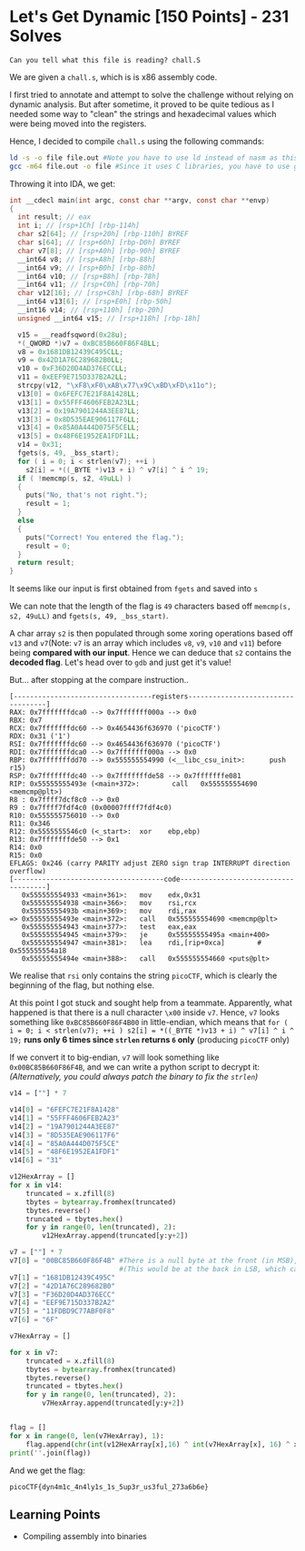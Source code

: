 # Let's Get Dynamic [150 Points] - 231 Solves

```
Can you tell what this file is reading? chall.S
```

We are given a `chall.s`, which is is x86 assembly code.

I first tried to annotate and attempt to solve the challenge without relying on dynamic analysis. But after sometime, it proved to be quite tedious as I needed some way to "clean" the strings and hexadecimal values which were being moved into the registers.

Hence, I decided to compile `chall.s` using the following commands:

```bash
ld -s -o file file.out #Note you have to use ld instead of nasm as this is AT&T syntax, not intel
gcc -m64 file.out -o file #Since it uses C libraries, you have to use gcc to link it
```

Throwing it into IDA, we get:

```c
int __cdecl main(int argc, const char **argv, const char **envp)
{
  int result; // eax
  int i; // [rsp+1Ch] [rbp-114h]
  char s2[64]; // [rsp+20h] [rbp-110h] BYREF
  char s[64]; // [rsp+60h] [rbp-D0h] BYREF
  char v7[8]; // [rsp+A0h] [rbp-90h] BYREF
  __int64 v8; // [rsp+A8h] [rbp-88h]
  __int64 v9; // [rsp+B0h] [rbp-80h]
  __int64 v10; // [rsp+B8h] [rbp-78h]
  __int64 v11; // [rsp+C0h] [rbp-70h]
  char v12[16]; // [rsp+C8h] [rbp-68h] BYREF
  __int64 v13[6]; // [rsp+E0h] [rbp-50h]
  __int16 v14; // [rsp+110h] [rbp-20h]
  unsigned __int64 v15; // [rsp+118h] [rbp-18h]

  v15 = __readfsqword(0x28u);
  *(_QWORD *)v7 = 0xBC85B660F86F4BLL;
  v8 = 0x1681DB12439C495CLL;
  v9 = 0x42D1A76C289682B0LL;
  v10 = 0xF36D20D4AD376ECCLL;
  v11 = 0xEEF9E715D337B2A2LL;
  strcpy(v12, "\xF8\xF0\xAB\x77\x9C\xBD\xFD\x11o");
  v13[0] = 0x6FEFC7E21F8A1428LL;
  v13[1] = 0x55FFF4606FEB2A23LL;
  v13[2] = 0x19A7901244A3EE87LL;
  v13[3] = 0x8D535EAE906117F6LL;
  v13[4] = 0x85A0A444D075F5CELL;
  v13[5] = 0x48F6E1952EA1FDF1LL;
  v14 = 0x31;
  fgets(s, 49, _bss_start);
  for ( i = 0; i < strlen(v7); ++i )
    s2[i] = *((_BYTE *)v13 + i) ^ v7[i] ^ i ^ 19;
  if ( !memcmp(s, s2, 49uLL) )
  {
    puts("No, that's not right.");
    result = 1;
  }
  else
  {
    puts("Correct! You entered the flag.");
    result = 0;
  }
  return result;
}
```

It seems like our input is first obtained from `fgets` and saved into `s`

We can note that the length of the flag is `49` characters based off `memcmp(s, s2, 49uLL)` and `fgets(s, 49, _bss_start)`.

A char array `s2` is then populated through some xoring operations based off `v13` and `v7`(Note: `v7` is an array which includes `v8`, `v9`, `v10` and `v11`) before being **compared with our input**. Hence we can deduce that `s2` contains the **decoded flag**. Let's head over to `gdb` and just get it's value!

But... after stopping at the compare instruction..

```assembly
[----------------------------------registers-----------------------------------]
RAX: 0x7fffffffdca0 --> 0x7fffffff000a --> 0x0
RBX: 0x7
RCX: 0x7fffffffdc60 --> 0x4654436f636970 ('picoCTF')
RDX: 0x31 ('1')
RSI: 0x7fffffffdc60 --> 0x4654436f636970 ('picoCTF')
RDI: 0x7fffffffdca0 --> 0x7fffffff000a --> 0x0
RBP: 0x7fffffffdd70 --> 0x555555554990 (<__libc_csu_init>:      push   r15)
RSP: 0x7fffffffdc40 --> 0x7fffffffde58 --> 0x7fffffffe081 
RIP: 0x55555555493e (<main+372>:        call   0x555555554690 <memcmp@plt>)
R8 : 0x7ffff7dcf8c0 --> 0x0
R9 : 0x7ffff7fdf4c0 (0x00007ffff7fdf4c0)
R10: 0x555555756010 --> 0x0
R11: 0x346
R12: 0x5555555546c0 (<_start>:  xor    ebp,ebp)
R13: 0x7fffffffde50 --> 0x1
R14: 0x0
R15: 0x0
EFLAGS: 0x246 (carry PARITY adjust ZERO sign trap INTERRUPT direction overflow)
[-------------------------------------code-------------------------------------]
   0x555555554933 <main+361>:   mov    edx,0x31
   0x555555554938 <main+366>:   mov    rsi,rcx
   0x55555555493b <main+369>:   mov    rdi,rax
=> 0x55555555493e <main+372>:   call   0x555555554690 <memcmp@plt>
   0x555555554943 <main+377>:   test   eax,eax
   0x555555554945 <main+379>:   je     0x55555555495a <main+400>
   0x555555554947 <main+381>:   lea    rdi,[rip+0xca]        # 0x555555554a18
   0x55555555494e <main+388>:   call   0x555555554660 <puts@plt>
```

We realise that `rsi` only contains the string `picoCTF`, which is clearly the beginning of the flag, but nothing else.

At this point I got stuck and sought help from a teammate. Apparently, what happened is that there is a null character `\x00` inside `v7`. Hence, `v7` looks something like `0xBC85B660F86F4B00` in little-endian, which means that `for ( i = 0; i < strlen(v7); ++i ) s2[i] = *((_BYTE *)v13 + i) ^ v7[i] ^ i ^ 19;` **runs only 6 times since `strlen` returns `6` only** (producing `picoCTF` only)

If we convert it to big-endian, `v7` will look something like `0x00BC85B660F86F4B`, and we can write a python script to decrypt it: *(Alternatively, you could always patch the binary to fix the `strlen`)*

```python
v14 = [""] * 7

v14[0] = "6FEFC7E21F8A1428"
v14[1] = "55FFF4606FEB2A23"
v14[2] = "19A7901244A3EE87"
v14[3] = "8D535EAE906117F6"
v14[4] = "85A0A444D075F5CE"
v14[5] = "48F6E1952EA1FDF1"
v14[6] = "31"

v12HexArray = []
for x in v14:
    truncated = x.zfill(8)
    tbytes = bytearray.fromhex(truncated)
    tbytes.reverse()
    truncated = tbytes.hex()
    for y in range(0, len(truncated), 2):
        v12HexArray.append(truncated[y:y+2])

v7 = [""] * 7 
v7[0] = "00BC85B660F86F4B" #There is a null byte at the front (in MSB), which causes everything to be deviated by 1
                           #(This would be at the back in LSB, which causes the strlen() function to return an incorrect length and only return "picoCTF")
v7[1] = "1681DB12439C495C"
v7[2] = "42D1A76C289682B0"
v7[3] = "F36D20D4AD376ECC"
v7[4] = "EEF9E715D337B2A2"
v7[5] = "11FDBD9C77ABF0F8"
v7[6] = "6F"

v7HexArray = []

for x in v7:
    truncated = x.zfill(8)
    tbytes = bytearray.fromhex(truncated)
    tbytes.reverse()  
    truncated = tbytes.hex()
    for y in range(0, len(truncated), 2):
        v7HexArray.append(truncated[y:y+2])


flag = []
for x in range(0, len(v7HexArray), 1):
    flag.append(chr(int(v12HexArray[x],16) ^ int(v7HexArray[x], 16) ^ x ^ 19))
print(''.join(flag))
```

And we get the flag:

```
picoCTF{dyn4m1c_4n4ly1s_1s_5up3r_us3ful_273a6b6e}
```



## Learning Points

- Compiling assembly into binaries